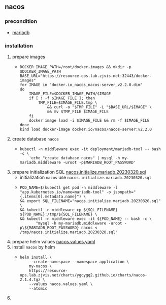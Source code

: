## nacos

### precondition
* [mariadb](../middleware/mariadb.md)

### installation
1. prepare images
    * ```shell
      DOCKER_IMAGE_PATH=/root/docker-images && mkdir -p $DOCKER_IMAGE_PATH
      BASE_URL="https://resource-ops.lab.zjvis.net:32443/docker-images"
      for IMAGE in "docker.io_nacos_nacos-server_v2.2.0.dim"
      do
          IMAGE_FILE=$DOCKER_IMAGE_PATH/$IMAGE
          if [ ! -f $IMAGE_FILE ]; then
              TMP_FILE=$IMAGE_FILE.tmp \
                  && curl -o "$TMP_FILE" -L "$BASE_URL/$IMAGE" \
                  && mv $TMP_FILE $IMAGE_FILE
          fi
          docker image load -i $IMAGE_FILE && rm -f $IMAGE_FILE
      done
      kind load docker-image docker.io/nacos/nacos-server:v2.2.0
      ```
2. create database `nacos`
    * ```shell
      kubectl -n middleware exec -it deployment/mariadb-tool -- bash -c \
          'echo "create database nacos" | mysql -h my-mariadb.middleware -uroot -p$MARIADB_ROOT_PASSWORD'
      ```
3. prepare initialization SQL [nacos.initialize.mariadb.20230320.sql](resources/nacos.initialize.mariadb.20230320.sql.md)
    * initialization `nacos` use `nacos.initialize.mariadb.20230320.sql`
    * ```shell
      POD_NAME=$(kubectl get pod -n middleware -l "app.kubernetes.io/name=mariadb-tool" -o jsonpath="{.items[0].metadata.name}") \
      && export SQL_FILENAME="nacos.initialize.mariadb.20230320.sql" \
      && kubectl -n middleware cp ${SQL_FILENAME} ${POD_NAME}:/tmp/${SQL_FILENAME} \
      && kubectl -n middleware exec -it ${POD_NAME} -- bash -c \
             "mysql -h my-mariadb.middleware -uroot -p\${MARIADB_ROOT_PASSWORD} nacos < /tmp/nacos.initialize.mariadb.20230320.sql"
      ```
4. prepare helm values [nacos.values.yaml](resources/nacos.values.yaml)
5. install `nacos` by helm
    * ```shell
      helm install \
          --create-namespace --namespace application \
          my-nacos \
          https://resource-ops.lab.zjvis.net/charts/ygqygq2.github.io/charts/nacos-2.1.4.tgz \
          --values nacos.values.yaml \
          --atomic
      ```
6. 
    